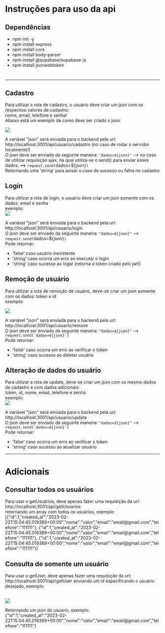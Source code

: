 # Instruções para uso da api

## Dependências
- npm init -y
- npm install express
- npm install cors
- npm install body-parser
- npm install @supabase/supabase-js
- npm install jsonwebtoken

# <hr>
## Cadastro
Para utilizar a rota de cadastro, o usuário deve criar um json com os respectivo valores de cadastro:<br>
nome, email, telefone e senha!<br>
Abaixo está um exemplo de como deve ser criado o json.


<img src="https://cdn.discordapp.com/attachments/1079211433713225829/1079211625107689502/image.png"><br>

A variável "json" será enviada para o backend pela url: http://localhost:3001/api/usuario/cadastro (no caso de rodar o servidor localmente!)<br> O json deve ser enviado da seguinte maneira: `"dados=${json}"` --> no caso de utilizar requisição ajax, na qual utiliza-se o send() para enviar esses dados. ==> `request.send(`dados=${json}`)`<br>Retornando uma 'string' para avisar o caso de sucesso ou falha no cadastro

## Login
Para utilizar a rota de login, o usuário deve criar um json somente com os dados: email e senha<br>exemplo:<br>
<img src="https://cdn.discordapp.com/attachments/1079211433713225829/1079214148556165140/image.png"><br>

A variável "json" será enviada para o backend pela url: http://localhost:3001/api/usuario/login<br> O json deve ser enviado da seguinte maneira: `"dados=${json}"` --> `request.send(`dados=${json}`)`<br>Pode retornar:<br>
- 'false' caso usuário inexistente<br>
- 'string' caso ocorra um erro ao executar o login<br>
- 'string' caso sucesso ao logar (retorna o token criado pelo jwt!)<br>


## Remoção de usuário
<p>Para utilizar a rota de remoção de usuário, deve-se criar um json somente com os dados: token e id<br>exemplo:</p>
<img src="https://cdn.discordapp.com/attachments/1079211433713225829/1079215852366340267/image.png"><br>

A variável "json" será enviada para o backend pela url: http://localhost:3001/api/usuario/remove<br> O json deve ser enviado da seguinte maneira: `"dados=${json}"` --> ``request.send(`dados=${json}`)``<br>Pode retornar:<br>
- 'false' caso ocorra um erro ao verificar o token<br>
- 'string' caso sucesso ao deletar usuário<br>

## Alteração de dados do usuário
Para utilizar a rota de update, deve-se criar um json com os mesmo dados de cadastro e com dados adicionais:<br>
token, id, nome, email, telefone e senha<br>exemplo:<br>
<img src="https://cdn.discordapp.com/attachments/1079211433713225829/1079217234259480659/image.png"><br>

A variável "json" será enviada para o backend pela url: http://localhost:3001/api/usuario/update<br> O json deve ser enviado da seguinte maneira: `"dados=${json}"` --> ``request.send(`dados=${json}`)``<br>Pode retornar:<br>
- 'false' caso ocorra um erro ao verificar o token<br>
- 'string' caso sucesso ao atualizar usuário<br>

<hr>

# Adicionais

## Consultar todos os usuários
<p>Para usar o getUsuários, deve apenas fazer uma requisição da url: http://localhost:3001/api/getUsuarios <br>
retornando um array com todos os usuários, exemplo:<br>
[{"id":1,"created_at":"2023-02-22T15:04:45.019389+00:00","nome":"valor","email":"email@gmail.com","telefone":"111111"},
{"id":1,"created_at":"2023-02-22T15:04:45.019389+00:00","nome":"valor","email":"email@gmail.com","telefone":"111111"},
{"id":1,"created_at":"2023-02-22T15:04:45.019389+00:00","nome":"valor","email":"email@gmail.com","telefone":"111111"}]</p>

## Consulta de somente um usuário
<p>Para usar o getUser, deve apenas fazer uma requisição da url: http://localhost:3001/api/getUser enviando um id especificando o usuário desejado, exemplo: </p><br>
<img src="https://cdn.discordapp.com/attachments/1079211433713225829/1079221587011698719/image.png"><br>

<p>Retornando um json do usuario, exemplo:<br>
{"id":1,"created_at":"2023-02-22T15:04:45.019389+00:00","nome":"valor","email":"email@gmail.com","telefone":"111111"}</p>
